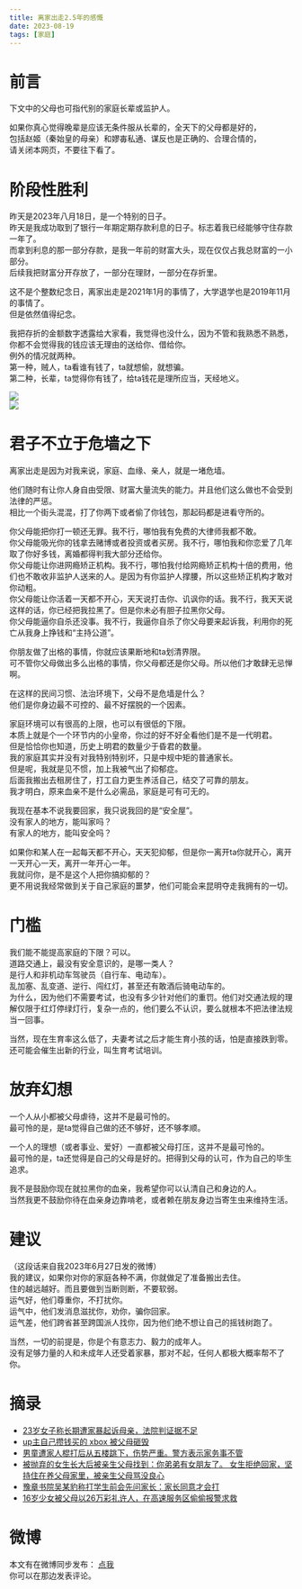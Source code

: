 ```yaml
---
title: 离家出走2.5年的感慨
date: 2023-08-19
tags: [家庭]
---
```

# 前言
下文中的父母也可指代别的家庭长辈或监护人。   

如果你真心觉得晚辈是应该无条件服从长辈的，全天下的父母都是好的，   
包括赵姬（秦始皇的母亲）和嫪毐私通、谋反也是正确的、合理合情的，   
请关闭本网页，不要往下看了。   

# 阶段性胜利
昨天是2023年八月18日，是一个特别的日子。   
昨天是我成功取到了银行一年期定期存款利息的日子。标志着我已经能够守住存款一年了。   
而拿到利息的那一部分存款，是我一年前的财富大头，现在仅仅占我总财富的一小部分。   
后续我把财富分开存放了，一部分在理财，一部分在存折里。   

这不是个整数纪念日，离家出走是2021年1月的事情了，大学退学也是2019年11月的事情了。    
但是依然值得纪念。   

我把存折的金额数字透露给大家看，我觉得也没什么，因为不管和我熟悉不熟悉，你都不会觉得我的钱应该无理由的送给你、借给你。   
例外的情况就两种。   
第一种，贼人，ta看谁有钱了，ta就想偷，就想骗。   
第二种，长辈，ta觉得你有钱了，给ta钱花是理所应当，天经地义。   

![](/image/year2-1.webp)   
![](/image/year2-2.webp)   

# 君子不立于危墙之下
离家出走是因为对我来说，家庭、血缘、亲人，就是一堵危墙。   

他们随时有让你人身自由受限、财富大量流失的能力。并且他们这么做也不会受到法律的严惩。   
相比一个街头混混，打了你两下或者偷了你钱包，那起码都是进看守所的。   

你父母能把你打一顿还无罪。我不行，哪怕我有免费的大律师我都不敢。   
你父母能吸光你的钱拿去赌博或者投资或者买房。我不行，哪怕我和你恋爱了几年取了你好多钱，离婚都得判我大部分还给你。   
你父母能让你进网瘾矫正机构。我不行，哪怕我付给网瘾矫正机构十倍的费用，他们也不敢收非监护人送来的人。是因为有你监护人撑腰，所以这些矫正机构才敢对你动粗。   
你父母能让你活着一天都不开心，天天说打击你、讥讽你的话。我不行，我天天说这样的话，你已经把我拉黑了。但是你未必有胆子拉黑你父母。   
你父母能逼你自杀还没事。我不行，我逼你自杀了你父母要来起诉我，利用你的死亡从我身上挣钱和“主持公道”。   

你朋友做了出格的事情，你就应该果断地和ta划清界限。   
可不管你父母做出多么出格的事情，你父母都还是你父母。所以他们才敢肆无忌惮啊。   

在这样的民间习惯、法治环境下，父母不是危墙是什么？   
他们是你身边最不可控的、最不好摆脱的一个因素。   

家庭环境可以有很高的上限，也可以有很低的下限。    
本质上就是个一个环节内的小皇帝，你过的好不好全看他们是不是一代明君。   
但是恰恰你也知道，历史上明君的数量少于昏君的数量。   
我的家庭其实并没有对我特别特别坏，只是中规中矩的普通家长。   
但是呢，我就是见不惯，加上我被气出了抑郁症。   
后面我搬出去租房住了，打工自力更生养活自己，结交了可靠的朋友。   
我才明白，原来血亲不是什么必需品，家庭是可有可无的。   

我现在基本不说我要回家，我只说我回的是“安全屋”。  
没有家人的地方，能叫家吗？   
有家人的地方，能叫安全吗？   

如果你和某人在一起每天都不开心，天天犯抑郁，但是你一离开ta你就开心，离开一天开心一天，离开一年开心一年。   
我就问你，是不是这个人把你搞抑郁的？   
更不用说我经常做到关于自己家庭的噩梦，他们可能会来昆明夺走我拥有的一切。   

# 门槛
我们能不能提高家庭的下限？可以。   
道路交通上，最没有安全意识的，是哪一类人？   
是行人和非机动车驾驶员（自行车、电动车）。   
乱加塞、乱变道、逆行、闯红灯，甚至还有敢酒后骑电动车的。   
为什么，因为他们不需要考试，也没有多少针对他们的重罚。他们对交通法规的理解仅限于红灯停绿灯行，复杂一点的，他们要么不认识，要么就根本不把法律法规当一回事。    

当然，现在生育率这么低了，夫妻考试之后才能生育小孩的话，怕是直接跌到零。还可能会催生出新的行业，叫生育考试培训。  

# 放弃幻想
一个人从小都被父母虐待，这并不是最可怜的。   
最可怜的是，是ta觉得自己做的还不够好，还不够孝顺。   

一个人的理想（或者事业、爱好）一直都被父母打压，这并不是最可怜的。  
最可怜的是，ta还觉得是自己的父母是好的。把得到父母的认可，作为自己的毕生追求。   

我不是鼓励你现在就拉黑你的血亲，我希望你可以认清自己和身边的人。   
当然我更不鼓励你待在血亲身边靠啃老，或者赖在朋友身边当寄生虫来维持生活。   

# 建议
（这段话来自我2023年6月27日发的微博）   
我的建议，如果你对你的家庭各种不满，你就做足了准备搬出去住。   
住的越远越好。而且要做到当断则断，不要软弱。   
运气好，他们尊重你，不打扰你。   
运气中，他们发消息滋扰你，劝你，骗你回家。   
运气差，他们跨省甚至跨国派人找你，因为他们绝不想让自己的摇钱树跑了。   

当然，一切的前提是，你是个有意志力、毅力的成年人。  
没有足够力量的人和未成年人还受着家暴，那对不起，任何人都极大概率帮不了你。  

# 摘录
- [23岁女子称长期遭家暴起诉母亲，法院判证据不足](https://m.weibo.cn/status/NcQp6mkFY)
- [up主自己攒钱买的 xbox 被父母砸毁](https://www.bilibili.com/video/BV1wP411r7t8)
- [男童遭家人棍打后从五楼跳下，伤势严重。警方表示家务事不管](https://m.weibo.cn/status/N76fA8zq9)
- [被抛弃的女生长大后被亲生父母找到：你弟弟有女朋友了。 女生拒绝回家，坚持住在养父母家里，被亲生父母骂没良心](https://m.weibo.cn/status/N38yGbIhT)
- [豫章书院吴某豹称打学生前会先问家长：家长同意才会打](https://m.weibo.cn/status/MzOSEbu3c)
- [16岁少女被父母以26万彩礼许人，在高速服务区偷偷报警求救](https://m.weibo.cn/status/MtSPmyXnX)

# 微博
本文有在微博同步发布： [点我](https://m.weibo.cn/status/Nfhzx7ubH)   
你可以在那边发表评论。   